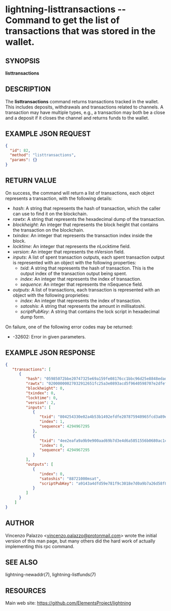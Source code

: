 lightning-listtransactions -- Command to get the list of transactions that was stored in the wallet.
============================================================

SYNOPSIS
--------

**listtransactions**

DESCRIPTION
-----------

The **listtransactions** command returns transactions tracked in the wallet. This includes deposits, withdrawals and transactions related to channels. A transaction may have multiple types, e.g., a transaction may both be a close and a deposit if it closes the channel and returns funds to the wallet.

EXAMPLE JSON REQUEST
------------
```json
{
  "id": 82,
  "method": "listtransactions",
  "params": {}
}
```

RETURN VALUE
------------

On success, the command will return a list of transactions, each object represents a transaction, with the following details:

- *hash*: A string that represents the hash of transaction, which the caller can use to find it on the blockchain.
- *rawtx*: A string that represents the hexadecimal dump of the transaction.
- *blockheight*: An integer that represents the block height that contains the transaction on the blockchain.
- *txindex*: An integer that represents the transaction index inside the block.
- *locktime*: An integer that represents the nLocktime field.
- *version*: An integer that represents the nVersion field.
- *inputs*: A list of spent transaction outputs, each spent transaction output is represented with an object with the following properties:
  - *txid*: A string that represents the hash of transaction. This is the output index of the transaction output being spent.
  - *index*: An integer that represents the index of transaction.
  - *sequence*: An integer that represents the nSequence field.
- *outputs*: A list of transactions, each transaction is represented with an object with the following proprieties:
  - *index*: An integer that represents the index of transaction.
  - *satoshis*: A string that represents the amount in millisatoshi.
  - *scriptPubKey*: A string that contains the lock script in hexadecimal dump form.
  
On failure, one of the following error codes may be returned:
- -32602: Error in given parameters.

EXAMPLE JSON RESPONSE
-----
```json
{
   "transactions": [
      {
         "hash": "05985072bbe20747325e69a159fe08176cc1bbc96d25e8848edad2dddc1165d0",
         "rawtx": "02000000027032912651fc25a3e0893acd5f9640598707e2dfef92143bb5a4020e335442800100000017160014a5f48b9aa3cb8ca6cc1040c11e386745bb4dc932ffffffffd229a4b4f78638ebcac10a68b0561585a5d6e4d3b769ad0a909e9b9afaeae24e00000000171600145c83da9b685f9142016c6f5eb5f98a45cfa6f686ffffffff01915a01000000000017a9143a4dfd59e781f9c3018e7d0a9b7a26d58f8d22bf8700000000",
         "blockheight": 0,
         "txindex": 0,
         "locktime": 0,
         "version": 2,
         "inputs": [
            {
               "txid": "804254330e02a4b53b1492efdfe207875940965fcd3a89e0a325fc5126913270",
               "index": 1,
               "sequence": 4294967295
            },
            {
               "txid": "4ee2eafa9a9b9e900aad69b7d3e4d6a5851556b0680ac1caeb3886f7b4a429d2",
               "index": 0,
               "sequence": 4294967295
            }
         ],
         "outputs": [
            {
               "index": 0,
               "satoshis": "88721000msat",
               "scriptPubKey": "a9143a4dfd59e781f9c3018e7d0a9b7a26d58f8d22bf87"
            }
         ]
      }
    ]
}
```


AUTHOR
------

Vincenzo Palazzo <<vincenzo.palazzo@protonmail.com>> wrote the initial version of this man page, but many others did the hard work of actually implementing this rpc command.

SEE ALSO
--------

lightning-newaddr(7), lightning-listfunds(7)

RESOURCES
---------

Main web site: <https://github.com/ElementsProject/lightning>
